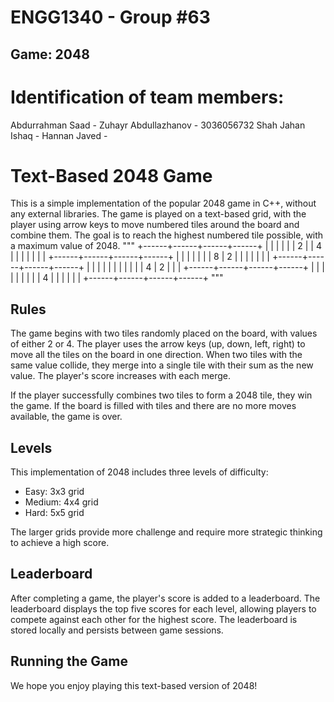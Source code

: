 # ENGG1340 - Group #63
## Game: 2048

# Identification of team members:
Abdurrahman Saad - 
Zuhayr Abdullazhanov - 3036056732
Shah Jahan Ishaq -
Hannan Javed -
# Text-Based 2048 Game

This is a simple implementation of the popular 2048 game in C++, without any external libraries. The game is played on a text-based grid, with the player using arrow keys to move numbered tiles around the board and combine them. The goal is to reach the highest numbered tile possible, with a maximum value of 2048.
"""
+------+------+------+------+
|      |      |      |      |
|  2   |      |  4   |      |
|      |      |      |      |
+------+------+------+------+
|      |      |      |      |
|      |  8   |  2   |      |
|      |      |      |      |
+------+------+------+------+
|      |      |      |      |
|      |      |      |      |
|  4   |  2   |      |      |
+------+------+------+------+
|      |      |      |      |
|      |      |      |  4   |
|      |      |      |      |
+------+------+------+------+
"""

## Rules

The game begins with two tiles randomly placed on the board, with values of either 2 or 4. The player uses the arrow keys (up, down, left, right) to move all the tiles on the board in one direction. When two tiles with the same value collide, they merge into a single tile with their sum as the new value. The player's score increases with each merge.

If the player successfully combines two tiles to form a 2048 tile, they win the game. If the board is filled with tiles and there are no more moves available, the game is over.

## Levels

This implementation of 2048 includes three levels of difficulty:

- Easy: 3x3 grid
- Medium: 4x4 grid
- Hard: 5x5 grid

The larger grids provide more challenge and require more strategic thinking to achieve a high score.

## Leaderboard

After completing a game, the player's score is added to a leaderboard. The leaderboard displays the top five scores for each level, allowing players to compete against each other for the highest score. The leaderboard is stored locally and persists between game sessions.

## Running the Game

We hope you enjoy playing this text-based version of 2048!
